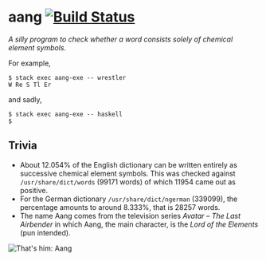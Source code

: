 # aang [![Build Status](https://travis-ci.org/kmein/aang.svg?branch=master)](https://travis-ci.org/kmein/aang)
*A silly program to check whether a word consists solely of chemical element symbols.*

For example,
```
$ stack exec aang-exe -- wrestler
W Re S Tl Er
```
and sadly,
```
$ stack exec aang-exe -- haskell
$
```

## Trivia
* About 12.054% of the English dictionary can be written entirely as successive chemical element symbols.
  This was checked against `/usr/share/dict/words` (99171 words) of which 11954 came out as positive.
* For the German dictionary `/usr/share/dict/ngerman` (339099), the percentage
  amounts to around 8.333%, that is 28257 words.
* The name Aang comes from the television series *Avatar – The Last Airbender* in which Aang, the main character, 
  is the *Lord of the Elements* (pun intended).
  
![That's him: Aang](https://vignette.wikia.nocookie.net/nicktheultimaswordwielder/images/f/f1/Aang-2-.jpg)
